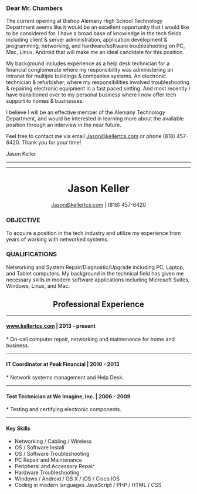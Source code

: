<h1 hidden align="center">Cover Letter</h1>
<h3>Dear Mr. Chambers</h3>
<p>The current opening at Bishop Alemany High School Technology Department seems like it would be an excellent opportunity that I would like to be considered for. I have a broad base of knowledge in the tech fields including client & server administration, application development & programming, networking, and hardware/software troubleshooting on PC, Mac, Linux, Android that will make me an ideal candidate for this position.</p>
<p>My background includes experience as a help desk technician for a financial conglomerate where my responsibility was administering an intranet for multiple buildings & companies systems. An electronic technician & refurbisher, where my responsibilities involved troubleshooting & repairing electronic equipment in a fast paced setting. And most recently I have transitioned over to my personal business where I now offer tech support to homes & businesses.</p>
<p>I believe I will be an effective member of the Alemany Technology Department, and would be interested in learning more about the available position through an interview in the near future.</p>
<p>Feel free to contact me via email <a href="mailto:Jason@kellertcs.com">Jason@kellertcs.com</a> or phone (818) 457-6420. Thank you for your time!</p>

<p>Jason Keller</p>
<hr>
<hr>
<h1 align="center">Jason Keller</h1>
<p align="center"><a href="mailto:Jason@kellertcs.com">Jason@kellertcs.com</a> | (818) 457-6420</p>
<h3>OBJECTIVE</h3>
<p>To acquire a position in the tech industry and utilize my experience from years of working with networked systems.</p>
<h3>QUALIFICATIONS</h3>
<p>Networking and System Repair/Diagnostic/Upgrade including PC, Laptop, and Tablet computers. My background in the technical field has given me necessary skills in modern software applications including Microsoft Suites, Windows, Linux, and Mac.</p>

<h2 align="center">Professional Experience</h2>
<hr>
<h4><a href="#top">www.kellertcs.com</a> | 2013 - present</h4> 
  * On-call computer repair, networking and maintenance for home and business.
<hr>
<h4>IT Coordinator at Peak Financial | 2010 - 2013</h4>
  * Network systems management and Help Desk.
<hr>
<h4>Test Technician at We Imagine, Inc. | 2006 - 2009</h4>
  * Testing and certifying electronic components.
<hr>
<h4>Key Skills</h4>
<ul class="keySkills">
<li>Networking / Cabling / Wireless</li>
<li>OS / Software Install</li>
<li>OS / Software Troubleshooting</li>
<li>PC Repair and Maintenance</li>
<li>Peripheral and Accessory Repair</li>
<li>Hardware Troubleshooting</li>
<li>Windows / Android / OS X / iOS / Cisco IOS</li>
<li>Coding in modern languages JavaScript / PHP / HTML / CSS</li>
</ul>
